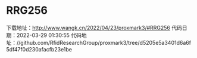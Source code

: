 # RRG256
下载地址：http://www.wangk.cn/2022/04/23/proxmark3/#RRG256
代码日期：2022-03-29 01:30:55
代码地址：//github.com/RfidResearchGroup/proxmark3/tree/d5205e5a3401d6a6f5df47f0d230afacfb23e1be
